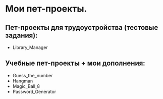 # Мои пет-проекты.

## Пет-проекты для трудоустройства (тестовые задания):
- Library_Manager

## Учебные пет-проекты + мои дополнения:
- Guess_the_number
- Hangman
- Magic_Ball_8
- Password_Generator
